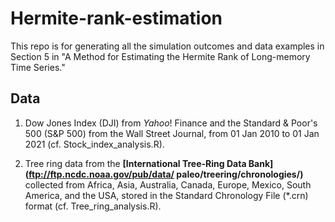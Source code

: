 # Hermite-rank-estimation

This repo is for generating all the simulation outcomes and data examples in Section 5 in "A Method for Estimating the Hermite Rank of Long-memory Time Series."

## Data

1) Dow Jones Index (DJI) from $Yahoo!$ Finance and the Standard & Poor's 500 (S&P 500) from the Wall Street Journal, from 01 Jan 2010 to 01 Jan 2021 (cf. Stock_index_analysis.R).

3) Tree ring data from the **[International Tree-Ring Data Bank](ftp://ftp.ncdc.noaa.gov/pub/data/
paleo/treering/chronologies/)** collected from Africa, Asia, Australia, Canada, Europe, Mexico, South America, and the USA, stored in the Standard Chronology File
(*.crn) format (cf. Tree_ring_analysis.R).




